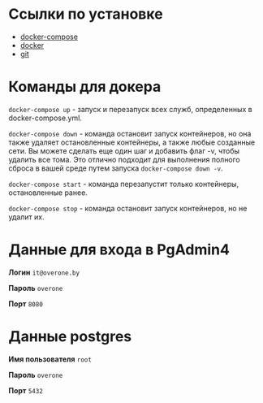 # Ссылки по установке

- [docker-compose](https://www.digitalocean.com/community/tutorials/how-to-install-and-use-docker-compose-on-ubuntu-20-04-ru)
- [docker](https://www.digitalocean.com/community/tutorials/how-to-install-and-use-docker-on-ubuntu-20-04-ru)
- [git](https://www.digitalocean.com/community/tutorials/how-to-install-git-on-ubuntu-20-04-ru)

# Команды для докера

`docker-compose up` - запуск и перезапуск всех служб, определенных в docker-compose.yml.

`docker-compose down` - команда остановит запуск контейнеров, но она также удаляет остановленные контейнеры, а также любые созданные сети. Вы можете сделать еще один шаг и добавить флаг -v, чтобы удалить все тома. Это отлично подходит для выполнения полного сброса в вашей среде путем запуска `docker-compose down -v`.

`docker-compose start` - команда перезапустит только контейнеры, остановленные ранее.

`docker-compose stop` - команда остановит запуск контейнеров, но не удалит их.

# Данные для входа в PgAdmin4

**Логин** `it@overone.by`

**Пароль** `overone`

**Порт** `8080`

# Данные postgres

**Имя пользователя** `root`

**Пароль** `overone`

**Порт** `5432`